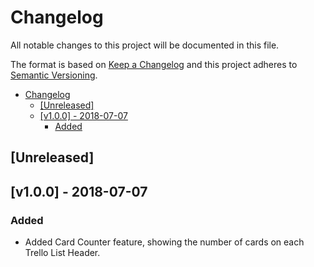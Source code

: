 # Changelog

All notable changes to this project will be documented in this file.

The format is based on [Keep a Changelog](https://keepachangelog.com/en/1.0.0/) and this project adheres to [Semantic Versioning](https://semver.org/spec/v2.0.0.html).

<!-- TOC -->

- [Changelog](#changelog)
    - [[Unreleased]](#unreleased)
    - [[v1.0.0] - 2018-07-07](#v100---2018-07-07)
        - [Added](#added)

<!-- /TOC -->

## [Unreleased]

## [v1.0.0] - 2018-07-07

### Added

- Added Card Counter feature, showing the number of cards on each Trello List Header.
